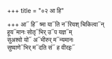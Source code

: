 +++
title = "०२ आ हि"

+++
आ᳓ हि᳓ ष्मा या᳓ति न᳓रियश् चिकित्वा᳓न्  
हूय᳓मानः सोतृ᳓भिर् उ᳓प यज्ञ᳓म्  
सुअश्वो यो᳓ अ᳓भीरुर् म᳓न्यमानः  
सुष्वाणे᳓भिर् म᳓दति सं᳓ ह वीरइः᳓